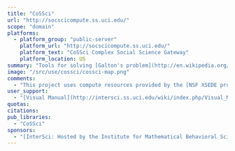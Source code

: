 ```yaml
---
title: "CoSSci"
url: "http://socscicompute.ss.uci.edu/"
scope: "domain"
platforms:
  - platform_group: "public-server"
    platform_url: "http://socscicompute.ss.uci.edu/"
    platform_text: "CoSSci Complex Social Science Gateway"
    platform_location: US
summary: "Tools for solving [Galton's problem](http://en.wikipedia.org/wiki/Galton's_problem) in Comparative Research and complex network problems in Social Science. "
image: "/src/use/cossci/cossci-map.png"
comments:
  - "This project uses compute resources provided by the [NSF XSEDE project](https://www.xsede.org/)."
user_support:
  - "[Visual Manual](http://intersci.ss.uci.edu/wiki/index.php/Visual_Manual)"
quotas:
citations:
pub_libraries:
  - "CoSSci"
sponsors:
  - "[InterSci: Hosted by the Institute for Mathematical Behavioral Science](http://intersci.ss.uci.edu/)"
---
```

